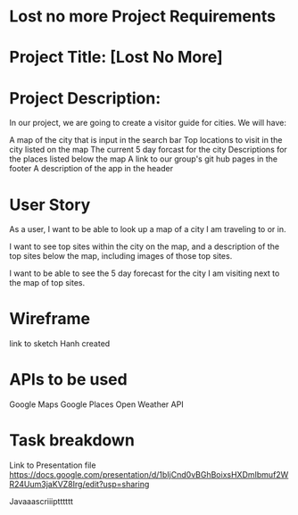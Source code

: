# Lost no more Project Requirements

# Project Title: [Lost No More] 

# Project Description:
In our project, we are going to create a visitor guide for cities. We will have:

A map of the city that is input in the search bar
Top locations to visit in the city listed on the map
The current 5 day forcast for the city
Descriptions for the places listed below the map
A link to our group's git hub pages in the footer
A description of the app in the header

# User Story
As a user, I want to be able to look up a map of a city I am traveling to or in.

I want to see top sites within the city on the map, and a description of the top sites below the map, including images of those top sites.

I want to be able to see the 5 day forecast for the city I am visiting next to the map of top sites.

# Wireframe

link to sketch Hanh created

# APIs to be used
Google Maps
Google Places
Open Weather API

# Task breakdown
Link to Presentation file https://docs.google.com/presentation/d/1bIjCnd0vBGhBoixsHXDmIbmuf2WR24Uum3jaKVZ8Irg/edit?usp=sharing


Javaaascriiiptttttt 